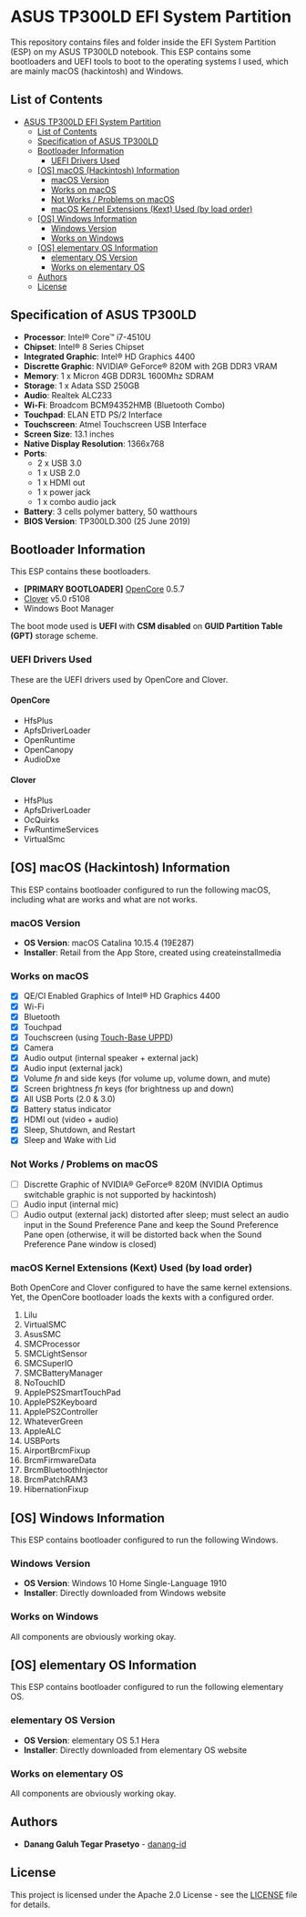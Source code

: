 # ASUS TP300LD EFI System Partition

This repository contains files and folder inside the EFI System Partition (ESP) on my ASUS TP300LD notebook. This ESP contains some bootloaders and UEFI tools to boot to the operating systems I used, which are mainly macOS (hackintosh) and Windows.

## List of Contents
* [ASUS TP300LD EFI System Partition](#asus-tp300ld-efi-system-partition)
  * [List of Contents](#list-of-contents)
  * [Specification of ASUS TP300LD](#specification-of-asus-tp300ld)
  * [Bootloader Information](#bootloader-information)
    * [UEFI Drivers Used](#uefi-drivers-used)
  * [[OS] macOS (Hackintosh) Information](#os-macos-hackintosh-information)
    * [macOS Version](#macos-version)
    * [Works on macOS](#works-on-macos)
    * [Not Works / Problems on macOS](#not-works--problems-on-macos)
    * [macOS Kernel Extensions (Kext) Used (by load order)](#macos-kernel-extensions-kext-used-by-load-order)
  * [[OS] Windows Information](#os-windows-information)
    * [Windows Version](#windows-version)
    * [Works on Windows](#works-on-windows)
  * [[OS] elementary OS Information](#os-elementary-os-information)
    * [elementary OS Version](#elementary-os-version)
    * [Works on elementary OS](#works-on-elementary-os)
  * [Authors](#authors)
  * [License](#license)

## Specification of ASUS TP300LD
- **Processor**: Intel® Core™ i7-4510U
- **Chipset**: Intel® 8 Series Chipset
- **Integrated Graphic**: Intel® HD Graphics 4400 
- **Discrette Graphic**: NVIDIA® GeForce® 820M with 2GB DDR3 VRAM
- **Memory**: 1 x Micron 4GB DDR3L 1600Mhz SDRAM
- **Storage**: 1 x Adata SSD 250GB
- **Audio**: Realtek ALC233
- **Wi-Fi**: Broadcom BCM94352HMB (Bluetooth Combo)
- **Touchpad**: ELAN ETD PS/2 Interface
- **Touchscreen**: Atmel Touchscreen USB Interface
- **Screen Size**: 13.1 inches
- **Native Display Resolution**: 1366x768 
- **Ports**: 
  - 2 x USB 3.0
  - 1 x USB 2.0
  - 1 x HDMI out
  - 1 x power jack
  - 1 x combo audio jack
- **Battery**: 3 cells polymer battery, 50 watthours
- **BIOS Version**: TP300LD.300 (25 June 2019)

## Bootloader Information
This ESP contains these bootloaders.

- **[PRIMARY BOOTLOADER]** [OpenCore](https://github.com/acidanthera/OpenCorePkg) 0.5.7
- [Clover](https://github.com/CloverHackyColor/CloverBootloader) v5.0 r5108
- Windows Boot Manager

The boot mode used is **UEFI** with **CSM disabled** on **GUID Partition Table (GPT)** storage scheme.

### UEFI Drivers Used 
These are the UEFI drivers used by OpenCore and Clover.

#### OpenCore
- HfsPlus
- ApfsDriverLoader
- OpenRuntime
- OpenCanopy
- AudioDxe

#### Clover
- HfsPlus
- ApfsDriverLoader
- OcQuirks
- FwRuntimeServices
- VirtualSmc
 
## [OS] macOS (Hackintosh) Information
This ESP contains bootloader configured to run the following macOS, including what are works and what are not works.

### macOS Version
- **OS Version**: macOS Catalina 10.15.4 (19E287)
- **Installer**: Retail from the App Store, created using createinstallmedia

### Works on macOS
- [x] QE/CI Enabled Graphics of Intel® HD Graphics 4400 
- [x] Wi-Fi
- [x] Bluetooth
- [x] Touchpad
- [x] Touchscreen (using [Touch-Base UPPD](https://touch-base.com/drivers))
- [x] Camera
- [x] Audio output (internal speaker + external jack)
- [x] Audio input (external jack)
- [x] Volume *fn* and side keys (for volume up, volume down, and mute)
- [x] Screen brightness *fn* keys (for brightness up and down)
- [x] All USB Ports (2.0 & 3.0)
- [x] Battery status indicator
- [x] HDMI out (video + audio)
- [x] Sleep, Shutdown, and Restart
- [x] Sleep and Wake with Lid

### Not Works / Problems on macOS
- [ ] Discrette Graphic of NVIDIA® GeForce® 820M (NVIDIA Optimus switchable graphic is not supported by hackintosh)
- [ ] Audio input (internal mic)
- [ ] Audio output (external jack) distorted after sleep; must select an audio input in the Sound Preference Pane and keep the Sound Preference Pane open (otherwise, it will be distorted back when the Sound Preference Pane window is closed)

### macOS Kernel Extensions (Kext) Used (by load order)
Both OpenCore and Clover configured to have the same kernel extensions. Yet, the OpenCore bootloader loads the kexts with a configured order.

1. Lilu
2. VirtualSMC
3. AsusSMC
4. SMCProcessor
5. SMCLightSensor
6. SMCSuperIO
7. SMCBatteryManager
8. NoTouchID
9. ApplePS2SmartTouchPad
10. ApplePS2Keyboard
11. ApplePS2Controller
12. WhateverGreen
13. AppleALC
14. USBPorts
15. AirportBrcmFixup
16. BrcmFirmwareData
17. BrcmBluetoothInjector
18. BrcmPatchRAM3
19. HibernationFixup

## [OS] Windows Information
This ESP contains bootloader configured to run the following Windows.

### Windows Version
- **OS Version**: Windows 10 Home Single-Language 1910
- **Installer**: Directly downloaded from Windows website 

### Works on Windows
All components are obviously working okay.

## [OS] elementary OS Information
This ESP contains bootloader configured to run the following elementary OS.

### elementary OS Version
- **OS Version**: elementary OS 5.1 Hera
- **Installer**: Directly downloaded from elementary OS website 

### Works on elementary OS
All components are obviously working okay.

## Authors
- **Danang Galuh Tegar Prasetyo** - [danang-id](https://github.com/danang-id)

## License
This project is licensed under the Apache 2.0 License - see the [LICENSE](LICENSE) file for details.
